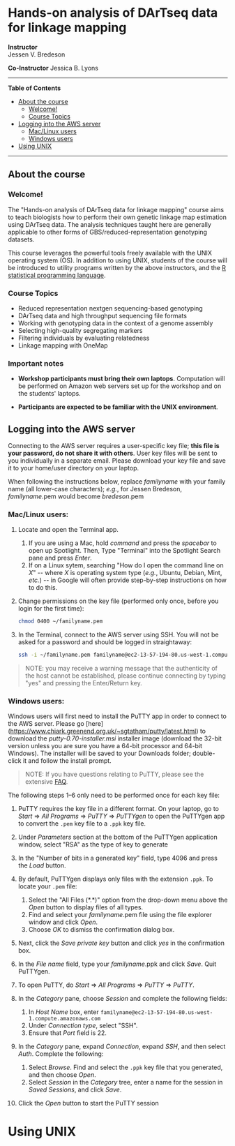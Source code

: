 Hands-on analysis of DArTseq data for linkage mapping
====================================================


__Instructor__  
Jessen V. Bredeson

__Co-Instructor__
Jessica B. Lyons

---

__Table of Contents__

   * [About the course](#about-the-course)
      * [Welcome!](#welcome)
      * [Course Topics](#course-topics)
   * [Logging into the AWS server](#logging-into-the-aws-server)
      * [Mac/Linux users](#mac-linux-users)
      * [Windows users](#windows-users)
   * [Using UNIX](#using-unix)

---

## About the course
### Welcome!
The "Hands-on analysis of DArTseq data for linkage mapping" course aims to teach biologists how to perform their own genetic linkage map estimation using DArTseq data. The analysis techniques taught here are generally applicable to other forms of GBS/reduced-representation genotyping datasets.

This course leverages the powerful tools freely available with the UNIX operating system (OS). In addition to using UNIX, students of the course will be introduced to utility programs written by the above instructors, and the [R statistical programming language](https://www.r-project.org). 

### Course Topics
* Reduced representation nextgen sequencing-based genotyping
* DArTseq data and high throughput sequencing file formats
* Working with genotyping data in the context of a genome assembly
* Selecting high-quality segregating markers
* Filtering individuals by evaluating relatedness
* Linkage mapping with OneMap

### Important notes
* **Workshop participants must bring their own laptops**.
     Computation will be performed on Amazon web servers set up for the workshop and on the students' laptops.

* **Participants are expected to be familiar with the UNIX environment**.


## Logging into the AWS server

Connecting to the AWS server requires a user-specific key file; **this file is your password, do not share it with others**. User key files will be sent to you individually in a separate email. 
Please download your key file and save it to your home/user directory on your laptop.

When following the instructions below, replace *familyname* with your family name (all lower-case characters); *e.g.*, for Jessen Bredeson, *familyname*.pem would become *bredeson*.pem

### Mac/Linux users:

1. Locate and open the Terminal app.
    1. If you are using a Mac, hold *command* and press the *spacebar* to open up Spotlight. Then, Type "Terminal" into the Spotlight Search pane and press *Enter*.
    2. If on a Linux sytem, searching "How do I open the command line on *X*" -- where *X* is operating system type (*e.g.*, Ubuntu, Debian, Mint, *etc.*) -- in Google will often provide step-by-step instructions on how to do this.

2. Change permissions on the key file (performed only once, before you login for the first time):
   ```sh
   chmod 0400 ~/familyname.pem
   ```

3. In the Terminal, connect to the AWS server using SSH. You will not be asked for a password and should be logged in straightaway:
   ```sh
   ssh -i ~/familyname.pem familyname@ec2-13-57-194-80.us-west-1.compute.amazonaws.com
   ```

> NOTE: you may receive a warning message that the authenticity of the host cannot be established, please continue connecting by typing "yes" and pressing the Enter/Return key.


### Windows users:

Windows users will first need to install the PuTTY app in order to connect to the AWS server. Please go [here] (https://www.chiark.greenend.org.uk/~sgtatham/putty/latest.html) to download the *putty-0.70-installer.msi* installer image (download the 32-bit version unless you are sure you have a 64-bit processor and 64-bit Windows). The installer will be saved to your Downloads folder; double-click it and follow the install prompt.

> NOTE: If you have questions relating to PuTTY, please see the extensive [FAQ](https://www.chiark.greenend.org.uk/~sgtatham/putty/faq.html).

The following steps 1–6 only need to be performed once for each key file:
1. PuTTY requires the key file in a different format. On your laptop, go to *Start* => *All Programs* => *PuTTY* => *PuTTYgen* to open the PuTTYgen app to convert the `.pem` key file to a `.ppk` key file.

2. Under *Parameters* section at the bottom of the PuTTYgen application window, select "RSA" as the type of key to generate

3. In the "Number of bits in a generated key" field, type 4096 and press the *Load* button.

4. By default, PuTTYgen displays only files with the extension `.ppk`. To locate your `.pem` file: 
   1) Select the "All Files (\*.\*)" option from the drop-down menu above the *Open* button to display files of all types.
   2) Find and select your *familyname*.pem file using the file explorer window and click *Open*. 
   3) Choose *OK* to dismiss the confirmation dialog box.

5. Next, click the *Save private key* button and click *yes* in the confirmation box.

6. In the *File name* field, type your *familyname*.ppk and click *Save*. Quit PuTTYgen.

7. To open PuTTY, do *Start* => *All Programs* => *PuTTY* => *PuTTY*.

8. In the *Category* pane, choose *Session* and complete the following fields:
   1) In *Host Name* box, enter ```familyname@ec2-13-57-194-80.us-west-1.compute.amazonaws.com```
   2) Under *Connection type*, select "SSH". 
   3) Ensure that *Port* field is 22.

9. In the *Category* pane, expand *Connection*, expand *SSH*, and then select *Auth*. Complete the following: 
   1) Select *Browse*. Find and select the `.ppk` key file that you generated, and then choose *Open*. 
   2) Select *Session* in the *Category* tree, enter a name for the session in *Saved Sessions*, and click *Save*.
   
10. Click the *Open* button to start the PuTTY session

# Using UNIX
